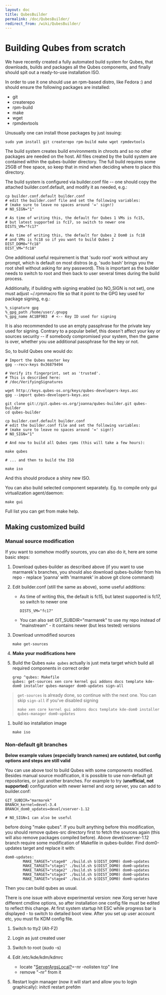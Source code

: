 ```yaml
---
layout: doc
title: QubesBuilder
permalink: /doc/QubesBuilder/
redirect_from: /wiki/QubesBuilder/
---
```


Building Qubes from scratch
===========================

We have recently created a fully automated build system for Qubes, that downloads, builds and packages all the Qubes components, and finally should spit out a ready-to-use installation ISO.

In order to use it one should use an rpm-based distro, like Fedora :) and should ensure the following packages are installed:

-   git
-   createrepo
-   rpm-build
-   make
-   wget
-   rpmdevtools

Unusually one can install those packages by just issuing:

```
sudo yum install git createrepo rpm-build make wget rpmdevtools
```

The build system creates build environments in chroots and so no other packages are needed on the host. All files created by the build system are contained within the qubes-builder directory. The full build requires some 25GB of free space, so keep that in mind when deciding where to place this directory.

The build system is configured via builder.conf file -- one should copy the attached builder.conf.default, and modify it as needed, e.g.:

```
cp builder.conf.default builder.conf 
# edit the builder.conf file and set the following variables: 
# (make sure to leave no spaces around '=' sign!) 
# NO_SIGN="1"

# As time of writing this, the default for Qubes 1 VMs is fc15,
# but latest supported is fc17, so switch to newer one
DISTS_VM="fc17"

# As time of writing this, the default for Qubes 2 Dom0 is fc18
# and VMs is fc18 so if you want to build Qubes 2
DIST_DOM0="fc18"
DIST_VM="fc18"
```

One additional useful requirement is that 'sudo root' work without any prompt, which is default on most distros (e.g. 'sudo bash' brings you the root shell without asking for any password). This is important as the builder needs to switch to root and then back to user several times during the build process.

Additionally, if building with signing enabled (so NO\_SIGN is not set), one must adjust \~/.rpmmacro file so that it point to the GPG key used for package signing, e.g.:

```
%_signature gpg
%_gpg_path /home/user/.gnupg
%_gpg_name AC1BF9B3  # <-- Key ID used for signing
```

It is also recommended to use an empty passphrase for the private key used for signing. Contrary to a popular belief, this doesn't affect your key or sources security -- if somebody compromised your system, then the game is over, whether you use additional passphrase for the key or not.

So, to build Qubes one would do:

```
# Import the Qubes master key 
gpg --recv-keys 0x36879494 

# Verify its fingerprint, set as 'trusted'. 
# This is described here: 
# /doc/VerifyingSignatures 

wget http://keys.qubes-os.org/keys/qubes-developers-keys.asc 
gpg --import qubes-developers-keys.asc 

git clone git://git.qubes-os.org/joanna/qubes-builder.git qubes-builder 
cd qubes-builder 

cp builder.conf.default builder.conf 
# edit the builder.conf file and set the following variables: 
# (make sure to leave no spaces around '=' sign!) 
# NO_SIGN="1"

# And now to build all Qubes rpms (this will take a few hours): 

make qubes 

# ... and then to build the ISO 

make iso 
```

And this should produce a shiny new ISO.

You can also build selected component separately. Eg. to compile only gui virtualization agent/daemon:

```
make gui
```

Full list you can get from make help.

Making customized build
-----------------------

### Manual source modification

If you want to somehow modify sources, you can also do it, here are some basic steps:

1.  Download qubes-builder as described above (if you want to use marmarek's branches, you should also download qubes-builder from his repo - replace 'joanna' with 'marmarek' in above git clone command)
2.  Edit builder.conf (still the same as above), some useful additions:
    -   As time of writing this, the default is fc15, but latest supported is fc17, so switch to newer one

        ```
        DISTS_VM="fc17"
        ```

    -   You can also set GIT\_SUBDIR="marmarek" to use my repo instead of "mainstream" - it contains newer (but less tested) versions

1.  Download unmodified sources

    ```
    make get-sources
    ```

1.  **Make your modifications here**

1.  Build the Qubes
     `make qubes` actually is just meta target which build all required components in correct order

    ```
    grep ^qubes: Makefile
    qubes: get-sources xen core kernel gui addons docs template kde-dom0 installer qubes-manager dom0-updates sign-all
    ```

> `get-sources` is already done, so continue with the next one. You can skip `sign-all` if you've disabled signing
>
> ```
> make xen core kernel gui addons docs template kde-dom0 installer qubes-manager dom0-updates
> ```

1.  build iso installation image

    ```
    make iso
    ```

### Non-default git branches

**Below example values (especially branch names) are outdated, but config options and steps are still valid**

You can use above tool to build Qubes with some components modified. Besides manual source modification, it is possible to use non-default git repositories, or just another branches. For example to try (**unofficial, not supported**) configuration with newer kernel and xorg server, you can add to builder.conf:

```
GIT_SUBDIR="marmarek"
BRANCH_kernel=devel-3.4
BRANCH_dom0_updates=devel/xserver-1.12

# NO_SIGN=1 can also be useful
```

before doing "make qubes". If you built anything before this modification, you should remove qubes-src directory first to fetch the sources again (this will also remove packages compiled before). Above devel/xserver-1.12 branch require some modification of Makefile in qubes-builder. Find dom0-updates target and replace it with:

```
dom0-updates:
        MAKE_TARGET="stage0" ./build.sh $(DIST_DOM0) dom0-updates
        MAKE_TARGET="stage1" ./build.sh $(DIST_DOM0) dom0-updates
        MAKE_TARGET="stage2" ./build.sh $(DIST_DOM0) dom0-updates
        MAKE_TARGET="stage3" ./build.sh $(DIST_DOM0) dom0-updates
        MAKE_TARGET="stage4" ./build.sh $(DIST_DOM0) dom0-updates
```

Then you can build qubes as usual.

There is one issue with above experimental version: new Xorg server have different cmdline options, so after installation one config file must be edited to reflect this change. At first system startup hit ESC while progress bar is displayed - to switch to detailed boot view. After you set up user account etc, you must fix KDM config file.

1.  Switch to tty2 (Alt-F2)
2.  Login as just created user
3.  Switch to root (sudo -s)
4.  Edit /etc/kde/kdm/kdmrc
    -   locate "[ServerArgsLocal?](/doc/ServerArgsLocal)=-nr -nolisten tcp" line
    -   remove "-nr" from it

5.  Restart login manager (now it will start and allow you to login graphically): initctl restart prefdm

